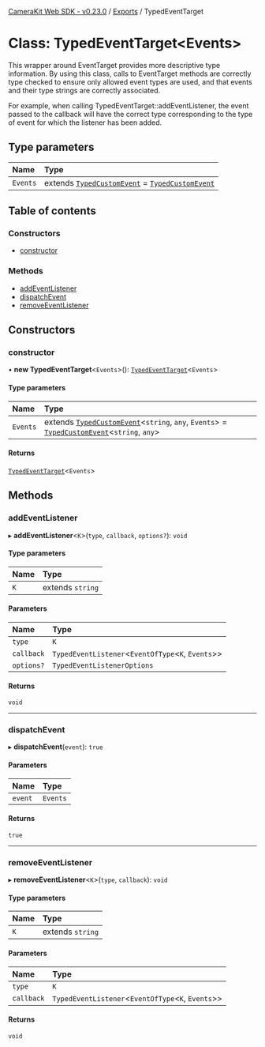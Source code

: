 [CameraKit Web SDK - v0.23.0](../README.md) / [Exports](../modules.md) / TypedEventTarget

# Class: TypedEventTarget\<Events\>

This wrapper around EventTarget provides more descriptive type information. By using this class, calls to EventTarget
methods are correctly type checked to ensure only allowed event types are used, and that events and their type
strings are correctly associated.

For example, when calling TypedEventTarget::addEventListener, the event passed to the callback will have the correct
type corresponding to the type of event for which the listener has been added.

## Type parameters

| Name | Type |
| :------ | :------ |
| `Events` | extends [`TypedCustomEvent`](TypedCustomEvent.md) = [`TypedCustomEvent`](TypedCustomEvent.md) |

## Table of contents

### Constructors

- [constructor](TypedEventTarget.md#constructor)

### Methods

- [addEventListener](TypedEventTarget.md#addeventlistener)
- [dispatchEvent](TypedEventTarget.md#dispatchevent)
- [removeEventListener](TypedEventTarget.md#removeeventlistener)

## Constructors

### constructor

• **new TypedEventTarget**\<`Events`\>(): [`TypedEventTarget`](TypedEventTarget.md)\<`Events`\>

#### Type parameters

| Name | Type |
| :------ | :------ |
| `Events` | extends [`TypedCustomEvent`](TypedCustomEvent.md)\<`string`, `any`, `Events`\> = [`TypedCustomEvent`](TypedCustomEvent.md)\<`string`, `any`\> |

#### Returns

[`TypedEventTarget`](TypedEventTarget.md)\<`Events`\>

## Methods

### addEventListener

▸ **addEventListener**\<`K`\>(`type`, `callback`, `options?`): `void`

#### Type parameters

| Name | Type |
| :------ | :------ |
| `K` | extends `string` |

#### Parameters

| Name | Type |
| :------ | :------ |
| `type` | `K` |
| `callback` | `TypedEventListener`\<`EventOfType`\<`K`, `Events`\>\> |
| `options?` | `TypedEventListenerOptions` |

#### Returns

`void`

___

### dispatchEvent

▸ **dispatchEvent**(`event`): ``true``

#### Parameters

| Name | Type |
| :------ | :------ |
| `event` | `Events` |

#### Returns

``true``

___

### removeEventListener

▸ **removeEventListener**\<`K`\>(`type`, `callback`): `void`

#### Type parameters

| Name | Type |
| :------ | :------ |
| `K` | extends `string` |

#### Parameters

| Name | Type |
| :------ | :------ |
| `type` | `K` |
| `callback` | `TypedEventListener`\<`EventOfType`\<`K`, `Events`\>\> |

#### Returns

`void`
